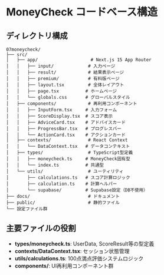 # MoneyCheck コードベース構造

## ディレクトリ構成
```
07moneycheck/
├── src/
│   ├── app/                    # Next.js 15 App Router
│   │   ├── input/             # 入力ページ
│   │   ├── result/            # 結果表示ページ
│   │   ├── premium/           # 有料版ページ
│   │   ├── layout.tsx         # 全体レイアウト
│   │   ├── page.tsx          # ホームページ
│   │   └── globals.css       # グローバルスタイル
│   ├── components/            # 再利用コンポーネント
│   │   ├── InputForm.tsx     # 入力フォーム
│   │   ├── ScoreDisplay.tsx  # スコア表示
│   │   ├── AdviceCard.tsx    # アドバイスカード
│   │   ├── ProgressBar.tsx   # プログレスバー
│   │   └── ActionCard.tsx    # アクションカード
│   ├── contexts/              # React Context
│   │   └── DataContext.tsx   # データコンテキスト
│   ├── types/                 # TypeScript型定義
│   │   ├── moneycheck.ts     # MoneyCheck固有型
│   │   └── index.ts          # 共通型
│   └── utils/                 # ユーティリティ
│       ├── calculations.ts   # スコア計算ロジック
│       ├── calculation.ts    # 計算ヘルパー
│       └── supabase/         # Supabase設定（DB不使用）
├── docs/                      # ドキュメント
├── public/                    # 静的ファイル
└── 設定ファイル群
```

## 主要ファイルの役割
- **types/moneycheck.ts**: UserData, ScoreResult等の型定義
- **contexts/DataContext.tsx**: セッション状態管理
- **utils/calculations.ts**: 100点満点評価システムロジック
- **components/**: UI再利用コンポーネント群
